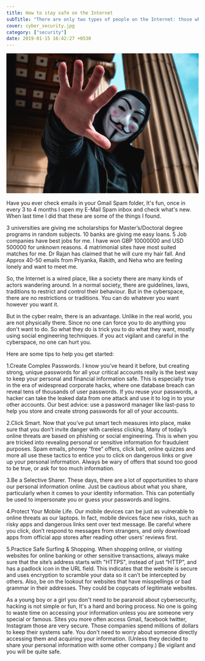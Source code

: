```yaml
---
title: How to stay safe on the Internet
subTitle: "There are only two types of people on the Internet: those whobeen hacked, and those that will be."
cover: cyber_security.jpg
category: ["security"]
date: 2019-01-15 16:42:27 +0530
---
```


!["cyber security"](./cyber_security.jpg)

Have you ever check emails in your Gmail Spam folder, It's fun, once in every 3 to 4 months I open my E-Mail Spam inbox and check what's new. When last time I did that these are some of the things I found.

3 universities are giving me scholarships for Master’s/Doctoral degree programs in random subjects.
10 banks are giving me easy loans.
5 Job companies have best jobs for me.
I have won GBP 10000000 and USD 500000 for unknown reasons.
4 matrimonial sites have most suited matches for me.
Dr Rajan has claimed that he will cure my hair fall.
And Approx 40-50 emails from Priyanka, Rakith, and Neha who are feeling lonely and want to meet me.

So, the Internet is a wired place, like a society there are many kinds of actors wandering around. In a normal society, there are guidelines, laws, traditions to restrict and control their behaviour. But in the cyberspace, there are no restrictions or traditions. You can do whatever you want however you want it.

But in the cyber realm, there is an advantage. Unlike in the real world, you are not physically there. Since no one can force you to do anything you don't want to do. So what they do is trick you to do what they want, mostly using social engineering techniques. if you act vigilant and careful in the cyberspace, no one can hurt you.

Here are some tips to help you get started:

1.Create Complex Passwords.
  I know you’ve heard it before, but creating strong, unique passwords for all your critical accounts really is the best way to keep your personal and financial information safe. This is especially true in the era of widespread corporate hacks, where one database breach can reveal tens of thousands of user passwords. If you reuse your passwords, a hacker can take the leaked data from one attack and use it to log in to your other accounts. Our best advice: use a password manager like last-pass to help you store and create strong passwords for all of your accounts.

2.Click Smart.
  Now that you’ve put smart tech measures into place, make sure that you don’t invite danger with careless clicking. Many of today’s online threats are based on phishing or social engineering. This is when you are tricked into revealing personal or sensitive information for fraudulent purposes. Spam emails, phoney “free” offers, click bait, online quizzes and more all use these tactics to entice you to click on dangerous links or give up your personal information. Always be wary of offers that sound too good to be true, or ask for too much information.

3.Be a Selective Sharer.
  These days, there are a lot of opportunities to share our personal information online. Just be cautious about what you share, particularly when it comes to your identity information. This can potentially be used to impersonate you or guess your passwords and logins.

4.Protect Your Mobile Life.
  Our mobile devices can be just as vulnerable to online threats as our laptops. In fact, mobile devices face new risks, such as risky apps and dangerous links sent over text message. Be careful where you click, don’t respond to messages from strangers, and only download apps from official app stores after reading other users’ reviews first.

5.Practice Safe Surfing & Shopping.
  When shopping online, or visiting websites for online banking or other sensitive transactions, always make sure that the site’s address starts with "HTTPS", instead of just “HTTP”, and has a padlock icon in the URL field. This indicates that the website is secure and uses encryption to scramble your data so it can’t be intercepted by others. Also, be on the lookout for websites that have misspellings or bad grammar in their addresses. They could be copycats of legitimate websites.

As a young boy or a girl you don't need to be paranoid about cybersecurity, hacking is not simple or fun, It's a hard and boring process. No one is going to waste time on accessing your information unless you are someone very special or famous. Sites you more often access Gmail, facebook twitter, Instagram those are very secure. Those companies spend millions of dollars to keep their systems safe. You don't need to worry about someone directly accessing them and acquiring your information. (Unless they decided to share your personal information with some other company.) Be vigilant and you will be quite safe.

